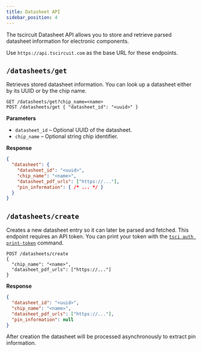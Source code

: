 ```yaml
---
title: Datasheet API
sidebar_position: 4
---
```


The tscircuit Datasheet API allows you to store and retrieve parsed datasheet information for electronic components.

Use `https://api.tscircuit.com` as the base URL for these endpoints.

## `/datasheets/get`

Retrieves stored datasheet information. You can look up a datasheet either by its UUID or by the chip name.

```http
GET /datasheets/get?chip_name=<name>
POST /datasheets/get { "datasheet_id": "<uuid>" }
```

**Parameters**
- `datasheet_id` – Optional UUID of the datasheet.
- `chip_name` – Optional string chip identifier.

**Response**
```json
{
  "datasheet": {
    "datasheet_id": "<uuid>",
    "chip_name": "<name>",
    "datasheet_pdf_urls": ["https://..."],
    "pin_information": { /* ... */ }
  }
}
```

## `/datasheets/create`

Creates a new datasheet entry so it can later be parsed and fetched.
This endpoint requires an API token. You can print your token with the [`tsci auth print-token`](../command-line/tsci-auth-print-token.md) command.

```http
POST /datasheets/create
{
  "chip_name": "<name>",
  "datasheet_pdf_urls": ["https://..."]
}
```

**Response**
```json
{
  "datasheet_id": "<uuid>",
  "chip_name": "<name>",
  "datasheet_pdf_urls": ["https://..."],
  "pin_information": null
}
```

After creation the datasheet will be processed asynchronously to extract pin information.
